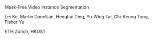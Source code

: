 Mask-Free Video Instance Segmentation

Lei Ke, Martin Danelljan, Henghui Ding, Yu-Wing Tai, Chi-Keung Tang, Fisher Yu

ETH Zürich, HKUST
